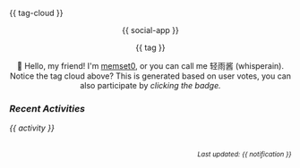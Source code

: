 {{ tag-cloud }}

<p align="center">
{{ social-app }}
</p>

<p align="center">
{{ tag }}
</p>

<p align="center">
👋 Hello, my friend! I'm <a href="https://memset0.cn/">memset0</a>, or you can call me 轻雨酱 (whisperain).<br>
Notice the tag cloud above? This is generated based on user votes, you can also participate by <i>clicking the badge<i>.
</p>

### Recent Activities

<table width="800px">
{{ activity }}
<!-- {{ github-stat }} -->
</table>

<p align="right"><sub>Last updated: {{ notification }}</sub></p>
